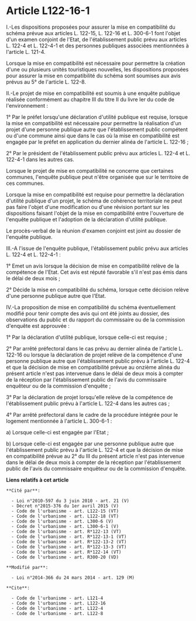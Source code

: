 # Article L122-16-1

I.-Les dispositions proposées pour assurer la mise en compatibilité du schéma prévue aux articles L. 122-15, L. 122-16 et L.
300-6-1 font l'objet d'un examen conjoint de l'Etat, de l'établissement public prévu aux articles L. 122-4 et L. 122-4-1 et
des personnes publiques associées mentionnées à l'article L. 121-4. 

Lorsque la mise en compatibilité est nécessaire pour permettre la création d'une ou plusieurs unités touristiques nouvelles,
les dispositions proposées pour assurer la mise en compatibilité du schéma sont soumises aux avis prévus au 5° de l'article
L. 122-8. 

II.-Le projet de mise en compatibilité est soumis à une enquête publique réalisée conformément au chapitre III du titre II du
livre Ier du code de l'environnement : 

1° Par le préfet lorsqu'une déclaration d'utilité publique est requise, lorsque la mise en compatibilité est nécessaire pour
permettre la réalisation d'un projet d'une personne publique autre que l'établissement public compétent ou d'une commune
ainsi que dans le cas où la mise en compatibilité est engagée par le préfet en application du dernier alinéa de l'article L.
122-16 ; 

2° Par le président de l'établissement public prévu aux articles L. 122-4 et L. 122-4-1 dans les autres cas. 

Lorsque le projet de mise en compatibilité ne concerne que certaines communes, l'enquête publique peut n'être organisée que
sur le territoire de ces communes. 

Lorsque la mise en compatibilité est requise pour permettre la déclaration d'utilité publique d'un projet, le schéma de
cohérence territoriale ne peut pas faire l'objet d'une modification ou d'une révision portant sur les dispositions faisant
l'objet de la mise en compatibilité entre l'ouverture de l'enquête publique et l'adoption de la déclaration d'utilité
publique. 

Le procès-verbal de la réunion d'examen conjoint est joint au dossier de l'enquête publique. 

III.-A l'issue de l'enquête publique, l'établissement public prévu aux articles L. 122-4 et L. 122-4-1 : 

1° Emet un avis lorsque la décision de mise en compatibilité relève de la compétence de l'Etat. Cet avis est réputé favorable
s'il n'est pas émis dans le délai de deux mois ; 

2° Décide la mise en compatibilité du schéma, lorsque cette décision relève d'une personne publique autre que l'Etat. 

IV.-La proposition de mise en compatibilité du schéma éventuellement modifié pour tenir compte des avis qui ont été joints au
dossier, des observations du public et du rapport du commissaire ou de la commission d'enquête est approuvée : 

1° Par la déclaration d'utilité publique, lorsque celle-ci est requise ; 

2° Par arrêté préfectoral dans le cas prévu au dernier alinéa de l'article L. 122-16 ou lorsque la déclaration de projet
relève de la compétence d'une personne publique autre que l'établissement public prévu à l'article L. 122-4 et que la
décision de mise en compatibilité prévue au onzième alinéa du présent article n'est pas intervenue dans le délai de deux mois
à compter de la réception par l'établissement public de l'avis du commissaire enquêteur ou de la commission d'enquête ; 

3° Par la déclaration de projet lorsqu'elle relève de la compétence de l'établissement public prévu à l'article L. 122-4 dans
les autres cas ; 

4° Par arrêté préfectoral dans le cadre de la procédure intégrée pour le logement mentionnée à l'article L. 300-6-1 : 

a) Lorsque celle-ci est engagée par l'Etat ; 

b) Lorsque celle-ci est engagée par une personne publique autre que l'établissement public prévu à l'article L. 122-4 et que
la décision de mise en compatibilité prévue au 2° du III du présent article n'est pas intervenue dans le délai de deux mois à
compter de la réception par l'établissement public de l'avis du commissaire enquêteur ou de la commission d'enquête.

**Liens relatifs à cet article**

	**Cité par**:

	  - Loi n°2010-597 du 3 juin 2010 - art. 21 (V)
	  - Décret n°2015-376 du 1er avril 2015 (V)
	  - Code de l'urbanisme - art. L122-15 (VT)
	  - Code de l'urbanisme - art. L122-18 (VT)
	  - Code de l'urbanisme - art. L300-6 (V)
	  - Code de l'urbanisme - art. L300-6-1 (V)
	  - Code de l'urbanisme - art. R*122-13 (VT)
	  - Code de l'urbanisme - art. R*122-13-1 (VT)
	  - Code de l'urbanisme - art. R*122-13-2 (VT)
	  - Code de l'urbanisme - art. R*122-13-3 (VT)
	  - Code de l'urbanisme - art. R*122-14 (VT)
	  - Code de l'urbanisme - art. R300-20 (VD)

	**Modifié par**:

	  - Loi n°2014-366 du 24 mars 2014 - art. 129 (M)

	**Cite**:

	  - Code de l'urbanisme - art. L121-4
	  - Code de l'urbanisme - art. L122-16
	  - Code de l'urbanisme - art. L122-4
	  - Code de l'urbanisme - art. L122-8

